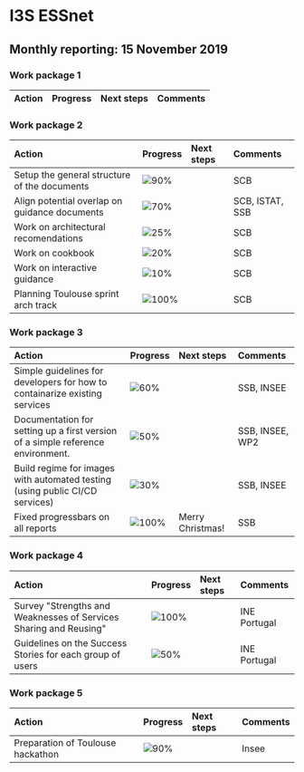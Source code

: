 # I3S ESSnet

## Monthly reporting: 15 November 2019

### Work package 1

| Action  | Progress | Next steps | Comments |
|:--|:--|:--|:--|



### Work package 2

| Action  | Progress | Next steps | Comments |
|:--|:--|:--|:--|
|Setup the general structure of the documents|![90%](https://progress-bar.dev/90)||SCB|
|Align potential overlap on guidance documents |![70%](https://progress-bar.dev/70)||SCB, ISTAT, SSB|
|Work on architectural recomendations |![25%](https://progress-bar.dev/25)||SCB|
|Work on cookbook |![20%](https://progress-bar.dev/20)||SCB|
|Work on interactive guidance |![10%](https://progress-bar.dev/10)||SCB|
|Planning Toulouse sprint arch track |![100%](https://progress-bar.dev/100)||SCB|



### Work package 3
| Action  | Progress | Next steps | Comments |
|:--|:--|:--|:--|
|Simple guidelines for developers for how to containarize existing services|![60%](https://progress-bar.dev/60)||SSB, INSEE|
|Documentation for setting up a first version of a simple reference environment. |![50%](https://progress-bar.dev/50)||SSB, INSEE, WP2|
|Build regime for images with automated testing (using public CI/CD services)|![30%](https://progress-bar.dev/30)||SSB, INSEE|
|Fixed progressbars on all reports|![100%](https://progress-bar.dev/100)|Merry Christmas!|SSB|


### Work package 4

| Action  | Progress | Next steps | Comments |
|:--|:--|:--|:--|
| Survey "Strengths and Weaknesses of Services Sharing and Reusing" | ![100%](https://progress-bar.dev/70) |  | INE Portugal |
| Guidelines on the Success Stories for each group of users | ![50%](https://progress-bar.dev/70) |  | INE Portugal |

### Work package 5

| Action  | Progress | Next steps | Comments |
|:--|:--|:--|:--|
| Preparation of Toulouse hackathon | ![90%](https://progress-bar.dev/90) |  | Insee |
